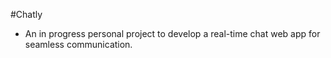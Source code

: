 #Chatly
+ An in progress personal project to develop a real-time chat web app for seamless communication.
